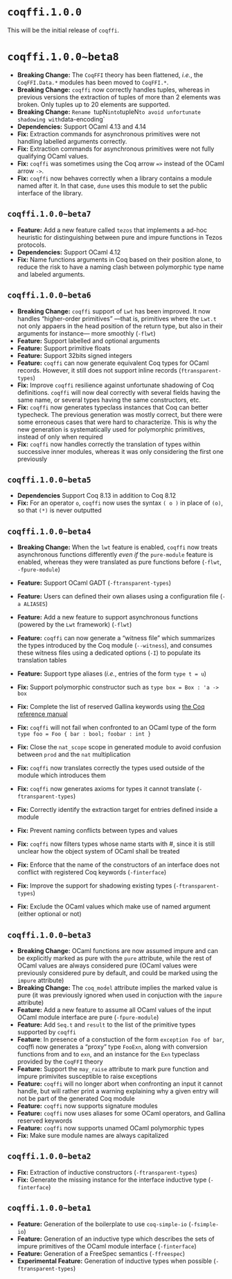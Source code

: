 # `coqffi.1.0.0`

This will be the initial release of `coqffi`.

# `coqffi.1.0.0~beta8`

- **Breaking Change:** The `CoqFFI` theory has been flattened, *i.e.*,
  the `CoqFFI.Data.*` modules has been moved to `CoqFFI.*`.
- **Breaking Change:** `coqffi` now correctly handles tuples, whereas
  in previous versions the extraction of tuples of more than 2
  elements was broken.  Only tuples up to 20 elements are supported.
- **Breaking Change:** `Rename `tupN` into `tupleN` to avoid
  unfortunate shadowing with `data-encoding`
- **Dependencies:** Support OCaml 4.13 and 4.14
- **Fix:** Extraction commands for asynchronous primitives were not
  handling labelled arguments correctly.
- **Fix:** Extraction commands for asynchronous primitives were not
  fully qualifying OCaml values.
- **Fix:** `coqffi` was sometimes using the Coq arrow `=>` instead of
  the OCaml arrow `->`.
- **Fix:** `coqffi` now behaves correctly when a library contains a
    module named after it. In that case, `dune` uses this module to
    set the public interface of the library.

## `coqffi.1.0.0~beta7`

- **Feature:** Add a new feature called `tezos` that implements a
  ad-hoc heuristic for distinguishing between pure and impure
  functions in Tezos protocols.
- **Dependencies:** Support OCaml 4.12
- **Fix:** Name functions arguments in Coq based on their position
  alone, to reduce the risk to have a naming clash between polymorphic
  type name and labeled arguments.

## `coqffi.1.0.0~beta6`

- **Breaking Change:** `coqffi` support of `Lwt` has been improved. It
  now handles “higher-order primitives” —that is, primitives where the
  `Lwt.t` not only appaers in the head position of the return type,
  but also in their arguments for instance— more smoothly (`-flwt`)
- **Feature:** Support labelled and optional arguments
- **Feature:** Support primitive floats
- **Feature:** Support 32bits signed integers
- **Feature:** `coqffi` can now generate equivalent Coq types for
  OCaml records.  However, it still does not support inline records
  (`ftransparent-types`)
- **Fix:** Improve `coqffi` resilience against unfortunate shadowing
  of Coq definitions. `coqffi` will now deal correctly with several
  fields having the same name, or several types having the same
  constructors, etc.
- **Fix:** `coqffi` now generates typeclass instances that Coq can
  better typecheck. The previous generation was mostly correct, but
  there were some erroneous cases that were hard to characterize. This
  is why the new generation is systematically used for polymorphic
  primitives, instead of only when required
- **Fix:** `coqffi` now handles correctly the translation of types
  within successive inner modules, whereas it was only considering the
  first one previously

## `coqffi.1.0.0~beta5`

- **Dependencies** Support Coq 8.13 in addition to Coq 8.12
- **Fix:** For an operator `o`, `coqffi` now uses the syntax `( o )`
  in place of `(o)`, so that `(*)` is never outputted

## `coqffi.1.0.0~beta4`

- **Breaking Change:** When the `lwt` feature is enabled, `coqffi` now
  treats asynchronous functions differently *even if* the
  `pure-module` feature is enabled, whereas they were translated as
  pure functions before (`-flwt`, `-fpure-module`)
- **Feature:** Support OCaml GADT (`-ftransparent-types`)
- **Feature:** Users can defined their own aliases using a
  configuration file (`-a ALIASES`)
- **Feature:** Add a new feature to support asynchronous functions
  (powered by the `Lwt` framework) (`-flwt`)
- **Feature:** `coqffi` can now generate a “witness file” which
  summarizes the types introduced by the Coq module (`--witness`),
  and consumes these witness files using a dedicated options (`-I`)
  to populate its translation tables
- **Feature:** Support type aliases (*i.e.*, entries of the form `type
  t = u`)
- **Fix:** Support polymorphic constructor such as `type box = Box :
  'a -> box`
- **Fix:** Complete the list of reserved Gallina keywords using [the
  Coq reference manual][coq-refman]
- **Fix:** `coqffi` will not fail when confronted to an OCaml type of
  the form `type foo = Foo { bar : bool; foobar : int }`
- **Fix:** Close the `nat_scope` scope in generated module to avoid
  confusion between `prod` and the `nat` multiplication
- **Fix:** `coqffi` now translates correctly the types used outside of
  the module which introduces them
- **Fix:** `coqffi` now generates axioms for types it cannot translate
  (`-ftransparent-types`)
- **Fix:** Correctly identify the extraction target for entries
  defined inside a module
- **Fix:** Prevent naming conflicts between types and values
- **Fix:** `coqffi` now filters types whose name starts with #, since
  it is still unclear how the object system of OCaml shall be treated
- **Fix:** Enforce that the name of the constructors of an interface
  does not conflict with registered Coq keywords (`-finterface`)
- **Fix:** Improve the support for shadowing existing types
  (`-ftransparent-types`)
- **Fix:** Exclude the OCaml values which make use of named argument
  (either optional or not)

  [coq-refman]: https://coq.github.io/doc/v8.9/refman/language/gallina-specification-language.html

## `coqffi.1.0.0~beta3`

- **Breaking Change:** OCaml functions are now assumed impure and can
  be explicitly marked as pure with the `pure` attribute, while the
  rest of OCaml values are always considered pure (OCaml values
  were previously considered pure by default, and could be marked
  using the `impure` attribute)
- **Breaking Change:** The `coq_model` attribute implies the marked
  value is pure (it was previously ignored when used in conjuction
  with the `impure` attribute)
- **Feature:** Add a new feature to assume all OCaml values of
  the input OCaml module interface are pure (`-fpure-module`)
- **Feature:** Add `Seq.t` and `result` to the list of the primitive
  types supported by `coqffi`
- **Feature**: In presence of a constuction of the form `exception Foo
  of bar`, coqffi now generates a “proxy” type `FooExn`, along with
  conversion functions from and to `exn`, and an instance for the
  `Exn` typeclass provided by the `CoqFFI` theory
- **Feature:** Support the `may_raise` attribute to mark pure function
  and impure primivites susceptible to raise exceptions
- **Feature:** `coqffi` will no longer abort when confronting an input
  it cannot handle, but will rather print a warning explaining why
  a given entry will not be part of the generated Coq module
- **Feature:** `coqffi` now supports signature modules
- **Feature:** `coqffi` now uses aliases for some OCaml operators,
  and Gallina reserved keywords
- **Feature:** `coqffi` now supports unamed OCaml polymorphic types
- **Fix:** Make sure module names are always capitalized

## `coqffi.1.0.0~beta2`

- **Fix:** Extraction of inductive constructors
  (`-ftransparent-types`)
- **Fix:** Generate the missing instance for the interface inductive
  type (`-finterface`)

## `coqffi.1.0.0~beta1`

- **Feature:** Generation of the boilerplate to use `coq-simple-io`
  (`-fsimple-io`)
- **Feature:** Generation of an inductive type which describes the
  sets of impure primitives of the OCaml module interface
  (`-finterface`)
- **Feature:** Generation of a FreeSpec semantics (`-ffreespec`)
- **Experimental Feature:** Generation of inductive types when
  possible (`-ftransparent-types`)
